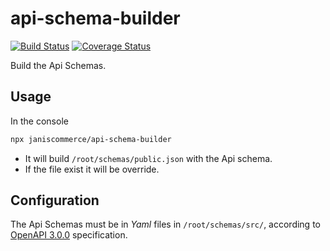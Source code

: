 # api-schema-builder
[![Build Status](https://travis-ci.org/janis-commerce/api-schema-builder.svg?branch=JCN-96-api-schema-builder)](https://travis-ci.org/janis-commerce/api-schema-builder)
[![Coverage Status](https://coveralls.io/repos/github/janis-commerce/api-schema-builder/badge.svg?branch=JCN-96-api-schema-builder)](https://coveralls.io/github/janis-commerce/api-schema-builder?branch=JCN-96-api-schema-builder)

Build the Api Schemas.

## Usage

In the console

```sh
npx janiscommerce/api-schema-builder
```

* It will build `/root/schemas/public.json` with the Api schema. 
* If the file exist it will be override.

## Configuration

The Api Schemas must be in *Yaml* files in `/root/schemas/src/`, according to [OpenAPI 3.0.0](https://github.com/OAI/OpenAPI-Specification/blob/master/versions/3.0.0.md) specification.

